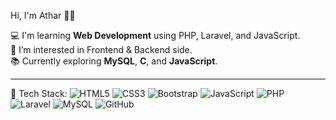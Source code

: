 Hi, I'm Athar 👋✨

💻 I'm learning **Web Development** using PHP, Laravel, and JavaScript.  
🎯 I’m interested in Frontend & Backend side.  
📚 Currently exploring **MySQL**, **C**, and **JavaScript**.  

---

🧰 Tech Stack:
![HTML5](https://img.shields.io/badge/HTML5-E34F26?style=for-the-badge&logo=html5&logoColor=white)
![CSS3](https://img.shields.io/badge/CSS3-1572B6?style=for-the-badge&logo=css3&logoColor=white)
![Bootstrap](https://img.shields.io/badge/Bootstrap-7952B3?style=for-the-badge&logo=bootstrap&logoColor=white)
![JavaScript](https://img.shields.io/badge/JavaScript-F7DF1E?style=for-the-badge&logo=javascript&logoColor=black)
![PHP](https://img.shields.io/badge/PHP-777BB4?style=for-the-badge&logo=php&logoColor=white)
![Laravel](https://img.shields.io/badge/Laravel-FF2D20?style=for-the-badge&logo=laravel&logoColor=white)
![MySQL](https://img.shields.io/badge/MySQL-005C84?style=for-the-badge&logo=mysql&logoColor=white)
![GitHub](https://img.shields.io/badge/GitHub-181717?style=for-the-badge&logo=github&logoColor=white)
